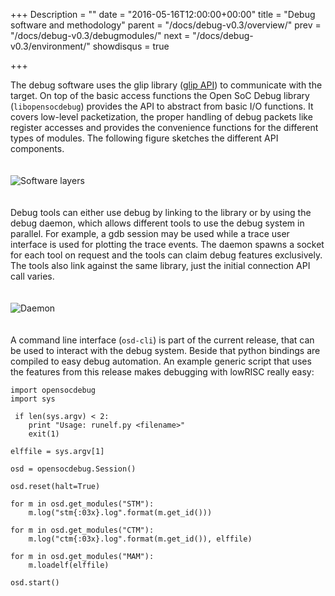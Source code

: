 +++
Description = ""
date = "2016-05-16T12:00:00+00:00"
title = "Debug software and methodology"
parent = "/docs/debug-v0.3/overview/"
prev = "/docs/debug-v0.3/debugmodules/"
next = "/docs/debug-v0.3/environment/"
showdisqus = true

+++

The debug software uses the glip library
([glip API](http://www.glip.io/modules.html)) to communicate with the
target. On top of the basic access functions the Open SoC Debug
library (`libopensocdebug`) provides the API to abstract from basic
I/O functions. It covers low-level packetization, the proper handling
of debug packets like register accesses and provides the convenience
functions for the different types of modules. The following figure
sketches the different API components.

<a name="figure-softwarelayers"></a>
<img src="../figures/software_layers.png" alt="Software layers" style="padding: 20px 0px;"/>

Debug tools can either use debug by linking to the
library or by using the debug daemon, which allows
different tools to use the debug system in parallel. For example, a gdb
session may be used while a trace user interface is used for plotting
the trace events. The daemon spawns a socket for each tool on request
and the tools can claim debug features exclusively. The tools also
link against the same library, just the initial connection API call
varies.

<a name="figure-daemon"></a>
<img src="../figures/daemon.png" alt="Daemon" style="padding: 20px 0px;"/>

A command line interface (`osd-cli`) is part of the current release,
that can be used to interact with the debug system. Beside that python
bindings are compiled to easy debug automation. An example generic
script that uses the features from this release makes debugging with
lowRISC really easy:

    import opensocdebug
    import sys

     if len(sys.argv) < 2:
        print "Usage: runelf.py <filename>"
        exit(1)

    elffile = sys.argv[1]

    osd = opensocdebug.Session()

    osd.reset(halt=True)

	for m in osd.get_modules("STM"):
	    m.log("stm{:03x}.log".format(m.get_id()))

    for m in osd.get_modules("CTM"):
        m.log("ctm{:03x}.log".format(m.get_id()), elffile)

    for m in osd.get_modules("MAM"):
		m.loadelf(elffile)

    osd.start()
